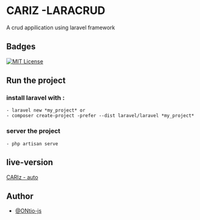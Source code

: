 
# CARIZ -LARACRUD

A crud appilication using laravel framework 
 


## Badges
[![MIT License](https://img.shields.io/badge/License-MIT-green.svg)](https://choosealicense.com/licenses/mit/)
## Run the project
### install laravel with :
    - laravel new *my_project* or 
    - composer create-project -prefer --dist laravel/laravel *my_project*
### server the project
    - php artisan serve
## live-version
[CARIz - auto]()
## Author

- [@ONtio-js](https://www.github.com/Ontio-js)